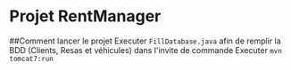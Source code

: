 # Projet RentManager

##Comment lancer le projet 
Executer `FillDatabase.java` afin de remplir la BDD (Clients, Resas et véhicules) 
dans l'invite de commande Executer `mvn tomcat7:run` 

